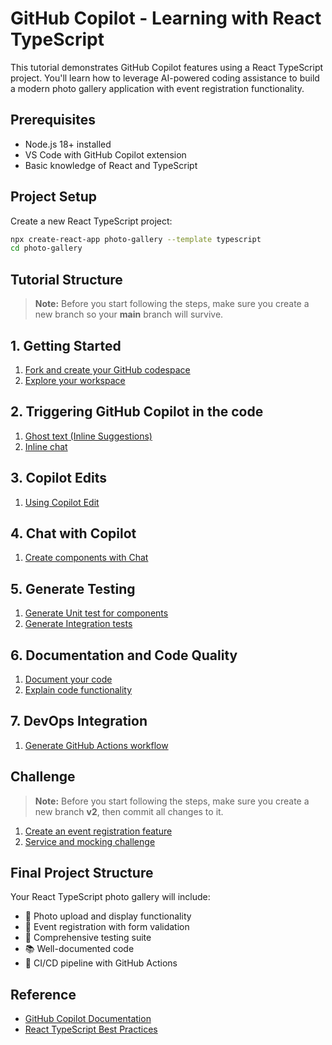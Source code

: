 # GitHub Copilot - Learning with React TypeScript

This tutorial demonstrates GitHub Copilot features using a React TypeScript project. You'll learn how to leverage AI-powered coding assistance to build a modern photo gallery application with event registration functionality.

## Prerequisites

- Node.js 18+ installed
- VS Code with GitHub Copilot extension
- Basic knowledge of React and TypeScript

## Project Setup

Create a new React TypeScript project:
```bash
npx create-react-app photo-gallery --template typescript
cd photo-gallery
```

## Tutorial Structure

> **Note:** Before you start following the steps, make sure you create a new branch so your **main** branch will survive.

## 1. Getting Started

1. [Fork and create your GitHub codespace](./github-copilot-contents/activate-codespace.md)
2. [Explore your workspace](./github-copilot-contents/explore-workspace.md)

## 2. Triggering GitHub Copilot in the code

1. [Ghost text (Inline Suggestions)](github-copilot-contents/inline-suggestion.md)
2. [Inline chat](github-copilot-contents/inline-chat.md)

## 3. Copilot Edits 

1. [Using Copilot Edit](github-copilot-contents/copilot-edit-1.md)

## 4. Chat with Copilot

1. [Create components with Chat](github-copilot-contents/chat-with-copilot.md)

## 5. Generate Testing 

1. [Generate Unit test for components](github-copilot-contents/generate-unit-test.md)
2. [Generate Integration tests](github-copilot-contents/generate-integration-test.md)

## 6. Documentation and Code Quality

1. [Document your code](github-copilot-contents/documenting-your-code.md)
2. [Explain code functionality](github-copilot-contents/explain-code.md)

## 7. DevOps Integration

1. [Generate GitHub Actions workflow](github-copilot-contents/generate-github-action.md)

## Challenge 

> **Note:** Before you start following the steps, make sure you create a new branch **v2**, then commit all changes to it.

1. [Create an event registration feature](github-copilot-contents/event-registration.md)
2. [Service and mocking challenge](github-copilot-contents/challenge-service-and-mocking.md)

## Final Project Structure

Your React TypeScript photo gallery will include:
- 📸 Photo upload and display functionality
- 🎯 Event registration with form validation
- 🧪 Comprehensive testing suite
- 📚 Well-documented code
- 🚀 CI/CD pipeline with GitHub Actions

## Reference 

- [GitHub Copilot Documentation](https://docs.github.com/en/copilot)
- [React TypeScript Best Practices](https://react-typescript-cheatsheet.netlify.app/)
